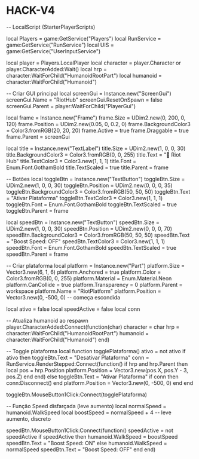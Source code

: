 # HACK-V4
-- LocalScript (StarterPlayerScripts)

local Players = game:GetService("Players")
local RunService = game:GetService("RunService")
local UIS = game:GetService("UserInputService")

local player = Players.LocalPlayer
local character = player.Character or player.CharacterAdded:Wait()
local hrp = character:WaitForChild("HumanoidRootPart")
local humanoid = character:WaitForChild("Humanoid")

-- Criar GUI principal
local screenGui = Instance.new("ScreenGui")
screenGui.Name = "RiotHub"
screenGui.ResetOnSpawn = false
screenGui.Parent = player:WaitForChild("PlayerGui")

local frame = Instance.new("Frame")
frame.Size = UDim2.new(0, 200, 0, 120)
frame.Position = UDim2.new(0.05, 0, 0.2, 0)
frame.BackgroundColor3 = Color3.fromRGB(20, 20, 20)
frame.Active = true
frame.Draggable = true
frame.Parent = screenGui

local title = Instance.new("TextLabel")
title.Size = UDim2.new(1, 0, 0, 30)
title.BackgroundColor3 = Color3.fromRGB(0, 0, 255)
title.Text = "🚀 Riot Hub"
title.TextColor3 = Color3.new(1, 1, 1)
title.Font = Enum.Font.GothamBold
title.TextScaled = true
title.Parent = frame

-- Botões
local toggleBtn = Instance.new("TextButton")
toggleBtn.Size = UDim2.new(1, 0, 0, 30)
toggleBtn.Position = UDim2.new(0, 0, 0, 35)
toggleBtn.BackgroundColor3 = Color3.fromRGB(50, 50, 50)
toggleBtn.Text = "Ativar Plataforma"
toggleBtn.TextColor3 = Color3.new(1, 1, 1)
toggleBtn.Font = Enum.Font.GothamBold
toggleBtn.TextScaled = true
toggleBtn.Parent = frame

local speedBtn = Instance.new("TextButton")
speedBtn.Size = UDim2.new(1, 0, 0, 30)
speedBtn.Position = UDim2.new(0, 0, 0, 70)
speedBtn.BackgroundColor3 = Color3.fromRGB(50, 50, 50)
speedBtn.Text = "Boost Speed: OFF"
speedBtn.TextColor3 = Color3.new(1, 1, 1)
speedBtn.Font = Enum.Font.GothamBold
speedBtn.TextScaled = true
speedBtn.Parent = frame

-- Criar plataforma
local platform = Instance.new("Part")
platform.Size = Vector3.new(6, 1, 6)
platform.Anchored = true
platform.Color = Color3.fromRGB(0, 0, 255)
platform.Material = Enum.Material.Neon
platform.CanCollide = true
platform.Transparency = 0
platform.Parent = workspace
platform.Name = "RiotPlatform"
platform.Position = Vector3.new(0, -500, 0) -- começa escondida

local ativo = false
local speedActive = false
local conn

-- Atualiza humanoid ao respawn
player.CharacterAdded:Connect(function(char)
    character = char
    hrp = character:WaitForChild("HumanoidRootPart")
    humanoid = character:WaitForChild("Humanoid")
end)

-- Toggle plataforma
local function togglePlataforma()
    ativo = not ativo
    if ativo then
        toggleBtn.Text = "Desativar Plataforma"
        conn = RunService.RenderStepped:Connect(function()
            if hrp and hrp.Parent then
                local pos = hrp.Position
                platform.Position = Vector3.new(pos.X, pos.Y - 3, pos.Z)
            end
        end)
    else
        toggleBtn.Text = "Ativar Plataforma"
        if conn then conn:Disconnect() end
        platform.Position = Vector3.new(0, -500, 0)
    end
end

toggleBtn.MouseButton1Click:Connect(togglePlataforma)

-- Função Speed disfarçada (leve aumento)
local normalSpeed = humanoid.WalkSpeed
local boostSpeed = normalSpeed + 4 -- leve aumento, discreto

speedBtn.MouseButton1Click:Connect(function()
    speedActive = not speedActive
    if speedActive then
        humanoid.WalkSpeed = boostSpeed
        speedBtn.Text = "Boost Speed: ON"
    else
        humanoid.WalkSpeed = normalSpeed
        speedBtn.Text = "Boost Speed: OFF"
    end
end)
